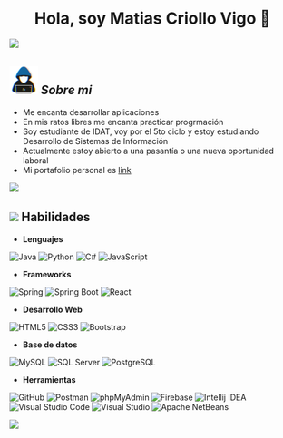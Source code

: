 <h1 align="center"><b>Hola, soy Matias Criollo Vigo 👋</b></h1>

<img src="https://user-images.githubusercontent.com/73097560/115834477-dbab4500-a447-11eb-908a-139a6edaec5c.gif">

## <picture><img src = "https://github.com/0xAbdulKhalid/0xAbdulKhalid/raw/main/assets/mdImages/about_me.gif" width = 50px></picture> *Sobre mi*

- Me encanta desarrollar aplicaciones
- En mis ratos libres me encanta practicar progrmación
- Soy estudiante de IDAT, voy por el 5to ciclo y estoy estudiando Desarrollo de Sistemas de Información
- Actualmente estoy abierto a una pasantía o una nueva oportunidad laboral
- Mi portafolio personal es [link](https://portafoliofinal-matiascv.000webhostapp.com/)

<img src="https://user-images.githubusercontent.com/73097560/115834477-dbab4500-a447-11eb-908a-139a6edaec5c.gif">

## <img src="https://media2.giphy.com/media/QssGEmpkyEOhBCb7e1/giphy.gif?cid=ecf05e47a0n3gi1bfqntqmob8g9aid1oyj2wr3ds3mg700bl&rid=giphy.gif" width ="25"><b> Habilidades</b>

- **Lenguajes**

![Java](https://img.shields.io/badge/Java-white?style=for-the-badge&logoColor=white)
![Python](https://img.shields.io/badge/Python%20-%2314354C.svg?style=for-the-badge&logo=python&logoColor=white)
![C#](https://img.shields.io/badge/%20C%23-%23512BD4?logo=csharp&style=for-the-badge&logoColor=white)
![JavaScript](https://img.shields.io/badge/JavaScript%20-%23F7DF1E.svg?style=for-the-badge&logo=javascript&logoColor=black)

- **Frameworks**

![Spring](https://img.shields.io/badge/Spring-%236DB33F?style=for-the-badge&logo=spring&logoColor=white)
![Spring Boot](https://img.shields.io/badge/Spring%20Boot-%236DB33F?style=for-the-badge&logo=springboot&logoColor=white)
![React](https://img.shields.io/badge/React-%2361DAFB?style=for-the-badge&logo=react&logoColor=black)

- **Desarrollo Web**

![HTML5](https://img.shields.io/badge/HTML5%20-%23E34F26.svg?style=for-the-badge&logo=html5&logoColor=white)
![CSS3](https://img.shields.io/badge/CSS%20-%231572B6.svg?style=for-the-badge&logo=css3&logoColor=white)
![Bootstrap](https://img.shields.io/badge/Bootstrap-%237952B3?style=for-the-badge&logo=bootstrap&logoColor=white)

- **Base de datos**

![MySQL](https://img.shields.io/badge/MySQL-%234479A1?style=for-the-badge&logo=css3&logo=mysql&logoColor=white)
![SQL Server](https://img.shields.io/badge/SQL%20Server-%23CC2927?style=for-the-badge&logo=microsoftsqlserver&logoColor=white)
![PostgreSQL](https://img.shields.io/badge/PostgreSQL-%234169E1?style=for-the-badge&logo=postgresql&logoColor=white)

- **Herramientas**

![GitHub](https://img.shields.io/badge/github-%23121011.svg?style=for-the-badge&logo=github&logoColor=white)
![Postman](https://img.shields.io/badge/Postman-black?style=for-the-badge&logo=postman&logoColor=%23FF6C37)
![phpMyAdmin](https://img.shields.io/badge/phpMyAdmin-%236C78AF?style=for-the-badge&logo=phpmyadmin&logoColor=white)
![Firebase](https://img.shields.io/badge/Firebase-%23FFCA28?style=for-the-badge&logo=firebase&logoColor=black)
![Intellij IDEA](https://img.shields.io/badge/Intellij%20IDEA-white?style=for-the-badge&logo=intellijidea&logoColor=%23000000)
![Visual Studio Code](https://img.shields.io/badge/Visual%20Studio%20Code-0078d7.svg?style=for-the-badge&logo=visual-studio-code&logoColor=white)
![Visual Studio](https://img.shields.io/badge/Visual%20Studio-purple.svg?style=for-the-badge&logo=visual-studio&logoColor=white)
![Apache NetBeans](https://img.shields.io/badge/Apache%20NetBeans-808000?style=for-the-badge&logo=apachenetbeanside&logoColor=white)

<img src="https://user-images.githubusercontent.com/73097560/115834477-dbab4500-a447-11eb-908a-139a6edaec5c.gif"><br><br>
